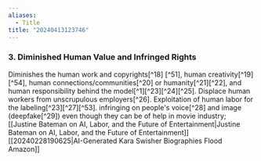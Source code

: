 ```yaml
---
aliases:
  - Title
title: "20240413123746"
---
```

### 3. Diminished Human Value and Infringed Rights

Diminishes the human work and copyrights[^18] [^51], human creativity[^19][^54], human connections/communities[^20] or humanity[^21][^22], and human responsibility behind the model[^1][^23][^24][^25].
Displace human workers from unscrupulous employers[^26].
Exploitation of human labor for the labeling[^23][^27][^53].
infringing on people's voice[^28] and image (deepfake[^29]) even though they can be of help in movie industry;
[[Justine Bateman on AI, Labor, and the Future of Entertainment|Justine Bateman on AI, Labor, and the Future of Entertainment]]
[[20240228190625|AI-Generated Kara Swisher Biographies Flood Amazon]]